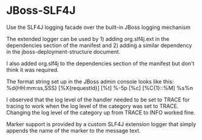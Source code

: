# JBoss-SLF4J
Use the SLF4J logging facade over the built-in JBoss logging mechanism

The extended logger can be used by 1) adding org.slf4j.ext in the dependencies section of the manifest
and 2) adding a similar dependency in the jboss-deployment-structure document.

I also added org.slf4j to the dependencies section of the manifest but don't think it was required.

The format string set up in the JBoss admin console looks like this:
	%d{HH:mm:ss,SSS} [%X{requestId}] [%t] %-5p [%c] [%C{1}::%M] %s%n

I observed that the log level of the handler needed to be set to TRACE for tracing to work when the log level of the category was set to TRACE. Changing the log level of the category up from TRACE to INFO worked fine.

Marker support is provided by a custom SLF4J extension logger that simply appends the name of the marker to the message text.
